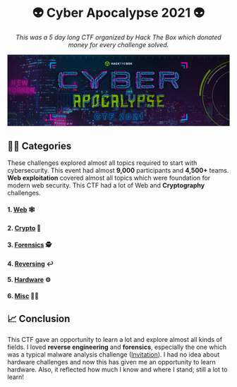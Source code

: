 <h1 align="center">👽 Cyber Apocalypse 2021 👽</h1>
<p align="center"><i>This was a 5 day long CTF organized by Hack The Box which donated money for every challenge solved.</i></p> 

![banner](banner.png)

## 👨‍💻 Categories
These challenges explored almost all topics required to start with cybersecurity. This event had almost **9,000** participants and **4,500+** teams. **Web exploitation** covered almost all topics which were foundation for modern web security. This CTF had a lot of Web and **Cryptography** challenges.

#### 1. ️[Web](Web) 🕸 
#### 2. [Crypto](Crypto) 🔑  
#### 3. [Forensics](Forensics) 🕵️ 
#### 4. [Reversing](Reversing) ↩️ 
#### 5. [Hardware]() ⚙️ 
#### 6. [Misc](Misc)  🐱‍👤 

## 📈 Conclusion
This CTF gave an opportunity to learn a lot and explore almost all kinds of fields. I loved **reverse engineering** and **forensics**, especially the one which was a typical malware analysis challenge ([Invitation](Forensics/Invitation)). I had no idea about hardware challenges and now this has given me an opportunity to learn hardware. Also, it reflected how much I know and where I stand; still a lot to learn!
